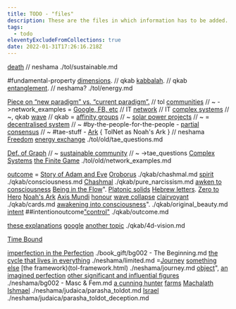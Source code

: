 ```yaml
---
title: TODO - "files"
description: These are the files in which information has to be added.
tags:
  - todo
eleventyExcludeFromCollections: true
date: 2022-01-31T17:26:16.218Z
---
```


[death](light_dark.html) // neshama
./tol/sustainable.md

#fundamental-property [dimensions](dimensions.html). // qkab
[kabbalah](kabbalah_intro.html). // qkab
[entanglement](entanglement.html). // neshama?
./tol/energy.md

[Piece on “new paradigm” vs. “current paradigm”.](paradigm_shift.html) // tol
[communities](sustainable.html) // ~ ->network_examples
= [Google, FB, etc](cloud.html) // IT
[network](networks.html) // IT
[complex systems](systems.html) // ~, qkab
[wave](waves.html) // qkab
= [affinity groups](affinity_groups.html) // ~
[solar power projects](new_energy.html) // ~
= [decentralised system](descentralised.html) // ~
#by-the-people-for-the-people - [partial consensus](partial_consensus.html) // ~
#tae-stuff - [Ark](ark.html) { TolNet as Noah's Ark } // neshama
[Freedom](freedom.html)
[energy exchange](energy_exchange.html)
./tol/old/tae_questions.md

[Def. of Graph](http://sole.dimi.uniud.it/~massimo.franceschet/networks/nexus/examples.html) // ~
[sustainable community](sustainable.html) // ~ ->tae_questions
[Complex Systems](complexity.html#systems)
[the Finite Game](in-finite_game.html)
./tol/old/network_examples.md

[outcome](intention.html)
= [Story of Adam and Eve](adam_eve.html)
[Oroborus](oroborus.html)
./qkab/chashmal.md
[spirit](spirit.html)
./qkab/consciousness.md
[Chashmal](./chashmal.md)
./qkab/pure_narcissism.md
[awken to consciousness](../consciousness.md)
[Being in the Flow](../flow.html)".
[Platonic solids](platonic_solids.html)
[Hebrew letters](hebrew.html).
[Zero to Hero](../qkab/zero_one/)
[Noah's Ark](noah_ark.html)
[Axis Mundi](axis_mundi.html)
[honour](honour.html)
[wave collapse](wave_collapse.html)
[clairvoyant](clairvoyant.html)
./qkab/cards.md
[awakening into consciousness](../consciousness.md)".
./qkab/original_beauty.md
[intent](intention.html)
##intentionoutcome["control"](control.html)
./qkab/outcome.md

[these explanations](dimensions.html)
[google](https://duckduckgo.com/....)
[another topic](neshama.html)
./qkab/4d-vision.md

[Time Bound](time.html)

[imperfection in the Perfection](perfect.html)
./book_gift/bg002 - The Beginning.md
[the cycle that lives in everything](oroborus.html)
./neshama/limited.md
=[Journey](../tol/organisations.md#our-journey)
[something else](sitra_achara.html)
[the framework)(tol-framework.html)
./neshama/journey.md
[object](objectification.html)",
[an imagined perfection](superior_man.html)
[other significant and influential figures](golden_shadow.html)
./neshama/bg002 - Masc & Fem.md
[a cunning hunter](./parasha_toldot_fnotes.md#the-palace-and-the-pigeons)
[farms](./parasha_toldot_fnotes.md#the-faith-of-the-farmer)
[Machalath](./parasha_toldot_fnotes.md#life-on-the-inside)
[Ishmael](https://www.chabad.org/library/article_cdo/aid/2747610/jewish/Ishmael-Abrahams-Other-Son.htm)
./neshama/judaica/parasha_toldot.md
[Israel](israel.html)
./neshama/judaica/parasha_toldot_deception.md
